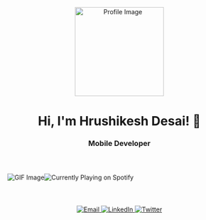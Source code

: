 <!-- Header Section -->
<p align="center">
  <img src="https://ik.imagekit.io/altajfood/ar_asset/eyes.gif?updatedAt=1684609499978" width="200" alt="Profile Image">
</p>
<h1 align="center">Hi, I'm Hrushikesh Desai! 👋</h1>
<h3 align="center">Mobile Developer</h3>

<!-- Spotify and GIF Section -->
<div align="center">
  <div style="display: flex; align-items: center; height: 100px;">
   <img src="https://media.tenor.com/W8gUWNWjwXAAAAAC/fortnite-fortnite-battle-royale.gif" alt="GIF Image" >
    <img src="https://hrushikesh-nine.vercel.app/api?theme=dark" alt="Currently Playing on Spotify" >
   
  </div>
</div>


<!-- Contact Section -->
<p align="center">
  <a href="mailto:hrutikdesai1@gmail.com">
    <img src="https://img.shields.io/badge/Email-Make%20Contact-informational?style=flat&logo=gmail&logoColor=white&color=2bbc8a" alt="Email">
  </a>
  <a href="https://linkedin.com/in/hrushikeshdesaihd">
    <img src="https://img.shields.io/badge/LinkedIn-Follow%20Me-informational?style=flat&logo=linkedin&logoColor=white&color=2bbc8a" alt="LinkedIn">
  </a>
  <a href="https://twitter.com/hrushikesh_hd">
    <img src="https://img.shields.io/badge/Twitter-Follow%20Me-informational?style=flat&logo=twitter&logoColor=white&color=2bbc8a" alt="Twitter">
  </a>

</p>

